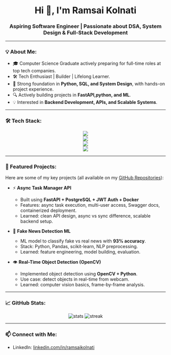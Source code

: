 <h1 align="center">Hi 👋, I'm Ramsai Kolnati</h1>
<h3 align="center">Aspiring Software Engineer | Passionate about DSA, System Design & Full-Stack Development</h3>

---

### 💡 About Me:
- 🎓 Computer Science Graduate actively preparing for full-time roles at top tech companies.
- 🛠️ Tech Enthusiast | Builder | Lifelong Learner.
- 🚀 Strong foundation in **Python, SQL, and System Design**, with hands-on project experience.
- 🔍 Actively building projects in **FastAPI,python, and ML**.
- 💡 Interested in **Backend Development, APIs, and Scalable Systems**.

---

### 🛠️ Tech Stack:
<p align="center">
  <!-- Languages -->
  <img src="https://skillicons.dev/icons?i=python,c,java" />
  <br/>
  <!-- Frameworks & Libraries -->
  <img src="https://skillicons.dev/icons?i=fastapi,flask,opencv" />
  <br/>
  <!-- Databases -->
  <img src="https://skillicons.dev/icons?i=postgres,sqlite" />
  <br/>
  <!-- Tools & Platforms -->
  <img src="https://skillicons.dev/icons?i=git,github,docker,linux,vscode,postman,azure" />
</p>

---

### 🚀 Featured Projects:
Here are some of my key projects (all available on my [GitHub Repositories](https://github.com/Ramsaikolnati?tab=repositories)):

- ⚡ **Async Task Manager API**  
  - Built using **FastAPI + PostgreSQL + JWT Auth + Docker**  
  - Features: async task execution, multi-user access, Swagger docs, containerized deployment.  
  - Learned: clean API design, async vs sync difference, scalable backend setup.

- 📰 **Fake News Detection ML**  
  - ML model to classify fake vs real news with **93% accuracy**.  
  - Stack: Python, Pandas, scikit-learn, NLP preprocessing.  
  - Learned: feature engineering, model building, evaluation.

- 👁️ **Real-Time Object Detection (OpenCV)**  
  - Implemented object detection using **OpenCV + Python**.  
  - Use case: detect objects in real-time from webcam.  
  - Learned: computer vision basics, frame-by-frame analysis.

---

### 📈 GitHub Stats:
<p align="center">
  <img src="https://github-readme-stats.vercel.app/api?username=Ramsaikolnati&show_icons=true&theme=github_dark" alt="stats" />
  <img src="https://github-readme-streak-stats.herokuapp.com/?user=Ramsaikolnati&theme=github-dark-blue" alt="streak" />
</p>

---

### 📫 Connect with Me:
- LinkedIn: [linkedin.com/in/ramsaikolnati](https://linkedin.com/in/ramsaikolnati)
